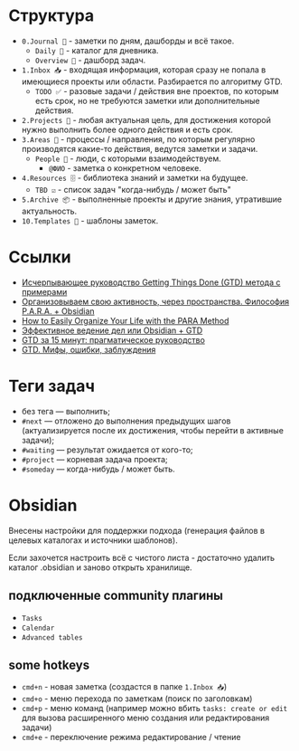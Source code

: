 # Структура

* `0.Journal 📔` - заметки по дням, дашборды и всё такое.
	* `Daily 📝` - каталог для дневника.
	* `Overview 🧐` - дашборд задач.
* `1.Inbox 📥` - входящая информация, которая сразу не попала в имеющиеся проекты или области. Разбирается по алгоритму GTD.
	* `TODO ✅` - разовые задачи / действия вне проектов, по которым есть срок, но не требуются заметки или дополнительные действия.
* `2.Projects 💼` - любая актуальная цель, для достижения которой нужно выполнить более одного действия и есть срок.
* `3.Areas 🧳` - процессы / направления, по которым регулярно производятся какие-то действия, ведутся заметки и задачи.
	* `People 👥` - люди, с которыми взаимодействуем.
		* `@ФИО` - заметка о конкретном человеке.
* `4.Resources 🗄️` - библиотека знаний и заметки на будущее.
	* `TBD ☑️` - список задач "когда-нибудь / может быть"
* `5.Archive 📦` - выполненные проекты и другие знания, утратившие актуальность.
* `10.Templates 🫥` - шаблоны заметок.

# Ссылки

* [Исчерпывающее руководство Getting Things Done (GTD) метода с примерами](https://habr.com/ru/articles/599391/)
* [Организовываем свою активность, через пространства. Философия P.A.R.A. + Obsidian](https://habr.com/ru/articles/755982/)
* [How to Easily Organize Your Life with the PARA Method](https://thomasjfrank.com/productivity/how-to-easily-organize-your-life-with-the-para-method/)
* [Эффективное ведение дел или Obsidian + GTD](https://habr.com/ru/articles/743628/)
* [GTD за 15 минут: прагматическое руководство](https://habr.com/ru/companies/wunderfund/articles/648663/)
* [GTD. Мифы, ошибки, заблуждения](https://habr.com/ru/articles/123669/)

# Теги задач

- без тега — выполнить;
- `#next` — отложено до выполнения предыдущих шагов (актуализируется после их достижения, чтобы перейти в активные задачи);
- `#waiting` — результат ожидается от кого-то;
- `#project` — корневая задача проекта;
- `#someday` — когда-нибудь / может быть.

# Obsidian 

Внесены настройки для поддержки подхода (генерация файлов в целевых каталогах и источники шаблонов).

Если захочется настроить всё с чистого листа - достаточно удалить каталог .obsidian и заново открыть хранилище.
## подключенные community плагины

* `Tasks`
* `Calendar`
* `Advanced tables`
## some hotkeys

* `cmd+n` - новая заметка (создастся в папке `1.Inbox 📥`)
* `cmd+o` - меню перехода по заметкам (поиск по заголовкам)
* `cmd+p` - меню команд (например можно вбить `tasks: create or edit` для вызова расширенного меню создания или редактирования задачи)
* `cmd+e` - переключение режима редактирование / чтение